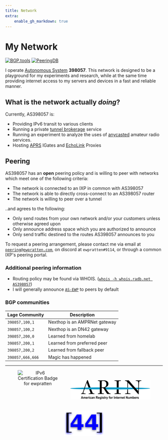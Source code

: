 ```yaml
---
title: Network
extra:
    enable_gh_markdown: true
---
```


<p></p>

# My Network

[![BGP.tools](https://img.shields.io/badge/-bgp.tools-blue)](https://bgp.tools/as/398057)
[![PeeringDB](https://img.shields.io/badge/-PeeringDB-yellowgreen)](https://www.peeringdb.com/asn/398057)

I operate [Autonomous System](https://en.wikipedia.org/wiki/Autonomous_system_(Internet)) **398057**. This network is designed to be a playground for my experiments and research, while at the same time providing internet access to my servers and devices in a fast and reliable manner.

<!-- [![Map of network routers](/images/network/net_map_cropped.svg)](/images/network/net_map.svg) -->

<!-- ## Configuration & Architecture

Currently, the network operates with a partial routing table and is configured to act as an overlay transit provider for my downstream peers. The only routes known internally are those to peers and their customers. 

This choice has a few reasons behind it:

- Only accepting my peers routes forces me to peer with as many ASes as I can, and develop good relations with other network operators.
- Providing transit to select peers allows me to experiment with the technical implications that come with such a service. I ensure that each of these peers has a backup upstream, allowing me to tinker with lesser repercussions.

I generally aim to deploy routers with roughly 512MB of RAM, a single core, and 5-20GB of disk space. This additional limitation helps me learn to keep my router configs lean and efficient. -->

## What is the network actually *doing*?

Currently, AS398057 is:

- Providing IPv6 transit to various clients
- Running a private [tunnel brokerage](https://en.wikipedia.org/wiki/Tunnel_broker) service
- Running an experiment to analyze the uses of [anycasted](https://en.wikipedia.org/wiki/Anycast) amateur radio services.
- Hosting [APRS](https://en.wikipedia.org/wiki/Automatic_Packet_Reporting_System) IGates and [EchoLink](https://en.wikipedia.org/wiki/EchoLink) Proxies

## Peering

AS398057 has an **open** peering policy and is willing to peer with networks which meet one of the following criteria:

- The network is connected to an IXP in common with AS398057
- The network is able to directly cross-connect to an AS398057 router
- The network is willing to peer over a tunnel

..and agrees to the following:

- Only send routes from your own network and/or your customers unless otherwise agreed upon
- Only announce address space which you are authorized to announce
- Only send traffic destined to the routes AS398057 announces to you

To request a peering arrangement, please contact me via email at [`peering@ewpratten.com`](mailto:peering@ewpratten.com), on discord at `ewpratten#9114`, or through a common IXP's peering portal.

### Additional peering information

- Routing policy may be found via WHOIS. ([`whois -h whois.radb.net AS398057`](https://www.radb.net/query?keywords=AS398057))
- I will generally announce [`AS-EWP`](https://www.radb.net/query?keywords=AS-EWP) to peers by default

### BGP communities

| Lage Community   | Description                   |
|------------------|-------------------------------|
| `398057,100,1`   | Nexthop is an AMPRNet gateway |
| `398057,100,2`   | Nexthop is an DN42 gateway    |
| `398057,200,0`   | Learned from homelab          |
| `398057,200,1`   | Learned from preferred peer   |
| `398057,200,2`   | Learned from fallback peer    |
| `398057,666,666` | Magic has happened            |

<hr>

<div style="text-align:center;display:flex;justify-content:space-evenly;align-items:center;flex-wrap:wrap;">
<img src="//ipv6.he.net/certification/create_badge.php?pass_name=ewpratten&amp;badge=1" style="border: 0; width: 128px; height: 128px" alt="IPv6 Certification Badge for ewpratten"></img>
<a href="https://www.arin.net/"><img src="/images/network/arin.png" alt="ARIN Member" width="256px"></img></a>
<a href="https://www.ampr.org/"><img src="/images/network/44-logo.png" alt="AMPRNet Operator" width="128px"></img></a>
</div>

<br><br>